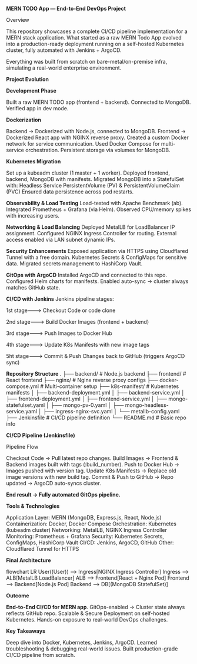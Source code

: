 **MERN TODO App — End-to-End DevOps Project**

Overview


This repository showcases a complete CI/CD pipeline implementation for a MERN stack application.
What started as a raw MERN Todo App evolved into a production-ready deployment running on a self-hosted Kubernetes cluster, fully automated with Jenkins + ArgoCD.


Everything was built from scratch on bare-metal/on-premise infra, simulating a real-world enterprise environment.



**Project Evolution**


**Development Phase**


Built a raw MERN TODO app (frontend + backend).
Connected to MongoDB.
Verified app in dev mode.


**Dockerization**

Backend → Dockerized with Node.js, connected to MongoDB.
Frontend → Dockerized React app with NGINX reverse proxy.
Created a custom Docker network for service communication.
Used Docker Compose for multi-service orchestration.
Persistent storage via volumes for MongoDB.


**Kubernetes Migration**

Set up a kubeadm cluster (1 master + 1 worker).
Deployed frontend, backend, MongoDB with manifests.
Migrated MongoDB into a StatefulSet with:
Headless Service
PersistentVolume (PV) & PersistentVolumeClaim (PVC)
Ensured data persistence across pod restarts.


**Observability & Load Testing**
Load-tested with Apache Benchmark (ab).
Integrated Prometheus + Grafana (via Helm).
Observed CPU/memory spikes with increasing users.


**Networking & Load Balancing**
Deployed MetalLB for LoadBalancer IP assignment.
Configured NGINX Ingress Controller for routing.
External access enabled via LAN subnet dynamic IPs.


**Security Enhancements**
Exposed application via HTTPS using Cloudflared Tunnel with a free domain.
Kubernetes Secrets & ConfigMaps for sensitive data.
Migrated secrets management to HashiCorp Vault.


**GitOps with ArgoCD**
Installed ArgoCD and connected to this repo.
Configured Helm charts for manifests.
Enabled auto-sync → cluster always matches GitHub state.


**CI/CD with Jenkins**
Jenkins pipeline stages:

1st stage---> Checkout Code or code clone 

2nd stage---> Build Docker Images (frontend + backend)

3rd stage---> Push Images to Docker Hub

4th stage---> Update K8s Manifests with new image tags

5ht stage---> Commit & Push Changes back to GitHub (triggers ArgoCD sync)


**Repository Structure**
.
├── backend/                  # Node.js backend
├── frontend/                 # React frontend
├── nginx/                    # Nginx reverse proxy configs
├── docker-compose.yml        # Multi-container setup
├── k8s-manifest/             # Kubernetes manifests
│   ├── backend-deployment.yml
│   ├── backend-service.yml
│   ├── frontend-deployment.yml
│   ├── frontend-service.yml
│   ├── mongo-statefulset.yaml
│   ├── mongo-pv-0.yaml
│   ├── mongo-headless-service.yaml
│   ├── ingress-nginx-svc.yaml
│   └── metallb-config.yaml
├── Jenkinsfile               # CI/CD pipeline definition
└── README.md                 # Basic repo info



**CI/CD Pipeline (Jenkinsfile)**

Pipeline Flow

Checkout Code → Pull latest repo changes.
Build Images → Frontend & Backend images built with tags (:build_number).
Push to Docker Hub → Images pushed with version tag.
Update K8s Manifests → Replace old image versions with new build tag.
Commit & Push to GitHub → Repo updated → ArgoCD auto-syncs cluster.

**End result → Fully automated GitOps pipeline.**


**Tools & Technologies**

Application Layer: MERN (MongoDB, Express.js, React, Node.js)
Containerization: Docker, Docker Compose
Orchestration: Kubernetes (kubeadm cluster)
Networking: MetalLB, NGINX Ingress Controller
Monitoring: Prometheus + Grafana
Security: Kubernetes Secrets, ConfigMaps, HashiCorp Vault
CI/CD: Jenkins, ArgoCD, GitHub
Other: Cloudflared Tunnel for HTTPS


**Final Architecture**

flowchart LR
    User((User)) --> Ingress[NGINX Ingress Controller]
    Ingress --> ALB[MetalLB LoadBalancer]
    ALB --> Frontend[React + Nginx Pod]
    Frontend --> Backend[Node.js Pod]
    Backend --> DB[(MongoDB StatefulSet)]


**Outcome**

**End-to-End CI/CD for MERN app**.
GitOps-enabled → Cluster state always reflects GitHub repo.
Scalable & Secure Deployment on self-hosted Kubernetes.
Hands-on exposure to real-world DevOps challenges.


**Key Takeaways**

Deep dive into Docker, Kubernetes, Jenkins, ArgoCD.
Learned troubleshooting & debugging real-world issues.
Built production-grade CI/CD pipeline from scratch.

